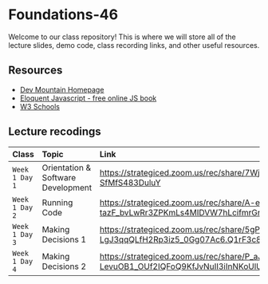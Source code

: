 # Foundations-46

Welcome to our class repository! This is where we will store all of the lecture slides, demo code, class recording links, and other useful resources.


## Resources

 - [Dev Mountain Homepage](https://ed.devmountain.com/)
 - [Eloquent Javascript - free online JS book](https://eloquentjavascript.net/)
 - [W3 Schools](https://www.w3schools.com/js/default.asp)


## Lecture recodings

| Class | Topic     | Link                |
| :-------- | :------- | :------------------------- |
| `Week 1 Day 1` | Orientation & Software Development | https://strategiced.zoom.us/rec/share/7WjhgxE_nRrlL1uR6mHcvOKYOhWpkE3iYdQAlX3WdN2MLnpbrJ5d3Y9u1dwFEXFb.MA-SfMfS483DuluY |
| `Week 1 Day 2` | Running Code | https://strategiced.zoom.us/rec/share/A-enRf55X4NnGajykCm-tazF_bvLwRr3ZPKmLs4MIDVW7hLcifmrGr2dnJKUimyi.hhJhPGljQgTvsWsH |
| `Week 1 Day 3` | Making Decisions 1 | https://strategiced.zoom.us/rec/share/5gP3-rIAXD3tzry69jf_JrTJ64zEE004e8mKv-LgJ3qqQLfH2Rp3iz5_0Gg07Ac6.Q1rF3c8tgVdYSDVC |
| `Week 1 Day 4` | Making Decisions 2 | https://strategiced.zoom.us/rec/share/P_aJqLRUY-hmiPTnYSlLpdRAXh-LevuOB1_OUf2IQFoQ9KfJvNuII3iInNKoUlUK.5GzWBQY1NhdGtNJI |
